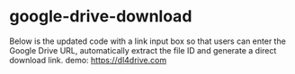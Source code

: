# google-drive-download
Below is the updated code with a link input box so that users can enter the Google Drive URL, automatically extract the file ID and generate a direct download link.
demo: https://dl4drive.com
